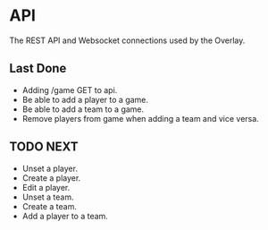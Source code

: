 # API

The REST API and Websocket connections used by the Overlay.

## Last Done

- Adding /game GET to api.
- Be able to add a player to a game.
- Be able to add a team to a game.
- Remove players from game when adding a team and vice versa.

## TODO NEXT

- Unset a player.
- Create a player.
- Edit a player.
- Unset a team.
- Create a team.
- Add a player to a team.
